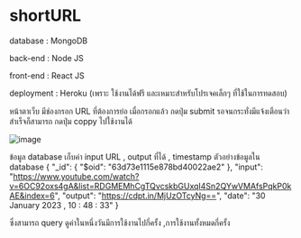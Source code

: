# shortURL
database : MongoDB

back-end : Node JS

front-end : React JS

deployment : Heroku (เพราะ ใช้งานได้ฟรี และเหมาะสำหรับโปรเจคเล็กๆ ที่ใช้ในการทดสอบ)

หน้าตาเว็บ 
มีช่องกรอก URL ที่ต้องการย่อ เมื่อกรอกแล้ว กดปุ่ม submit รอจนกระทั่งมีแจ้งเตือนว่าสำเร็จก็สามารถ กดปุ่ม coppy ไปใช้งานได้

![image](https://user-images.githubusercontent.com/47472561/215530464-9f5f25f7-fab2-4aba-aedb-6da0eee0e912.png)

ข้อมูล database
เก็บค่า input URL , output ที่ได้ , timestamp 
ตัวอย่างข้อมูลใน database
{
  "_id": {
    "$oid": "63d73e1115e878bd40022ae2"
  },
  "input": "https://www.youtube.com/watch?v=6OC92oxs4gA&list=RDGMEMhCgTQvcskbGUxqI4Sn2QYwVMAfsPqkP0kAE&index=6",
  "output": "https://cdpt.in/MjUzOTcyNg==",
  "date": "30 January 2023 , 10 : 48 : 33"
}

ซึ่งสามารถ query ดูค่าในหนึ่งวันมีการใช้งานไปกี่ครั้ง ,การใช้งานทั้งหมดกี่ครั้ง
